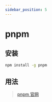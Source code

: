 ```yaml
---
sidebar_position: 5
---
```


# pnpm

## 安装

```bash
npm install -g pnpm
```

## 用法

> [pnpm 官网](https://pnpm.io/zh/)
